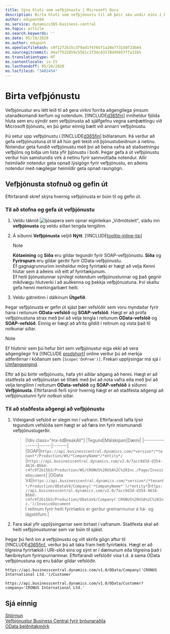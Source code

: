 ```yaml
---
title: Sýna hluti sem vefþjónustu | Microsoft Docs
description: Birta hluti sem vefþjónustu til að þeir séu undir eins í boði á Business Central.
author: edupont04
ms.service: dynamics365-business-central
ms.topic: article
ms.search.keywords: ''
ms.date: 05/19/2020
ms.author: edupont
ms.openlocfilehash: c9f12f2b15c379ad1f4765f1a20e773150f33b84
ms.sourcegitcommit: d4a77522859c5561c1f3dc43178d45657ffa31b5
ms.translationtype: HT
ms.contentlocale: is-IS
ms.lasthandoff: 05/26/2020
ms.locfileid: "3402454"
---
```

# <a name="publish-a-web-service"></a>Birta vefþjónustu

Vefþjónustur eru létt leið til að gera virkni forrita aðgengilega ýmsum utanaðkomandi kerfum og notendum. [!INCLUDE[d365fin](includes/d365fin_md.md)] inniheldur fjölda hluta sem eru sýndir sem vefþjónusta að sjálfgefnu vegna samþættingu við Microsoft þjónustu, en þú getur einnig bætt við annarri vefþjónustu.  

Þú setur upp vefþjónustu í [!INCLUDE[d365fin](includes/d365fin_md.md)] biðlaranum. Þá verður að gefa vefþjónustuna út til að hún geti tekið við þjónustubeiðnum á netinu. Notendur geta fundið vefþjónustu með því að beina vafra að staðsetningu vefþjóns og biðja um lista yfir þjónustu í boði. Þegar gefa á út vefþjónustu verður hún samstundis virk á netinu fyrir sannvottaða notendur. Allir heimilaðir notendur geta opnað lýsigögn fyrir vefþjónustu, en aðeins notendur með nægilegar heimildir geta opnað raungögn.

## <a name="creating-and-publishing-a-web-service"></a>Vefþjónusta stofnuð og gefin út

Eftirfarandi skref skýra hvernig vefþjónusta er búin til og gefin út.  

### <a name="to-create-and-publish-a-web-service"></a>Til að stofna og gefa út vefþjónustu  

1. Veldu táknið ![ljósapera sem opnar eiginleikan „Viðmótsleit“](media/ui-search/search_small.png "Segðu mér hvað þú vilt gera"), sláðu inn **vefþjónusta** og veldu síðan tengda tengilinn.  
2. Á síðunni **Vefþjónusta** veljið **Nýtt**. [!INCLUDE[tooltip-inline-tip](includes/tooltip-inline-tip_md.md)]  

    > [!NOTE]  
    > **Kótaeining** og **Síða** eru gildar tegundir fyrir SOAP-vefþjónustu. **Síða** og **Fyrirspurn** eru gildar gerðir fyrir OData-vefþjónustu.  
    > Ef gagnagrunnurinn inniheldur mörg fyrirtæki er hægt að velja Kenni hlutar sem á aðeins við eitt af fyrirtækjunum.  
    > Ef heiti þjónustunnar sýnilegt notendum vefþjónustunnar og það gegnir mikilvægu hlutverki í að auðkenna og þekkja vefþjónustuna. Því skaltu gefa henni merkingarbært heiti.

3. Veldu gátreitinn í dálkinum **Útgefið**.  

Þegar vefþjónusta er gefin út sjást þær vefslóðir sem voru myndaðar fyrir hana í reitunum **OData-vefslóð** og **SOAP-vefslóð**. Hægt er að prófa vefþjónustuna strax með því að velja tengla í reitunum **OData-vefslóð** og **SOAP-vefslóð**. Einnig er hægt að afrita gildið í reitnum og vista það til notkunar síðar.  

> [!NOTE]
> Ef hlutirnir sem þú hefur birt sem vefþjónustur eiga ekki að vera aðgengilegir frá [!INCLUDE [prodshort](includes/prodshort.md)] online verður þú að merkja aðferðirnar í kóðanum sem `[Scope('OnPrem')]`. Frekari upplýsingar má sjá í [Umfangseigind](/dynamics365/business-central/dev-itpro/developer/methods/devenv-scope-attribute).

Eftir að þú birtir vefþjónustu, hafa ytri aðilar aðgang að henni. Hægt er að staðfesta að vefþjónustan sé tiltæk með því að nota vafra eða með því að velja tengilinn í reitunum **OData-vefslóð** og **SOAP-vefslóð** á síðunni **Vefþjónusta**. Eftirfarandi ferli sýnir hvernig hægt er að staðfesta aðgengi að vefþjónustunni fyrir notkun síðar.  

### <a name="to-verify-the-availability-of-a-web-service"></a>Til að staðfesta aðgengi að vefþjónustu  

1. Viðeigandi vefslóð er slegin inn í vafrann. Eftirfarandi tafla lýsir tegundum vefslóða sem hægt er að færa inn fyrir mismunandi vefþjónustugerðir.  

    > [!div class="mx-tdBreakAll"]
    > |Tegund|Málskipan|Dæmi|
    > |----------------|------|-------|
    > |SOAP|`https://api.businesscentral.dynamics.com/*version*/*tenant*/Production/WS/*CompanyName*/*entity*/` |`https://api.businesscentral.dynamics.com/v2.0/7acc9d3d-d354-4616-8bbd-c4fc9f2b15b3/Production/WS/CRONUS%20USA%2C%20Inc./Page/InvoiceDocument`|
    > |OData V4|`https://api.businesscentral.dynamics.com/*version*/*tenant*/Production/ODataV4/Company('*CompanyName*')/*entity*`|`https://api.businesscentral.dynamics.com/v2.0/7acc9d3d-d354-4616-8bbd-c4fc9f2b15b3/Production/ODataV4/Company('CRONUS%20USA%2C%20Inc.')/InvoiceDocument`<br/>    Í reitnum fyrir heiti fyrirtækis er gerður greinarmunur á há- og lágstöfum.|

2. Fara skal yfir upplýsingarnar sem birtast í vafranum. Staðfesta skal að heiti vefþjónustunnar sem var búin til sjáist.  

Þegar þú ferð inn á vefþjónustu og vilt skrifa gögn aftur til [!INCLUDE[d365fin](includes/d365fin_md.md)], verður þú að taka fram heiti fyrirtækis. Hægt er að tilgreina fyrirtækið í URI-slóð eins og sýnt er í dæmunum eða tilgreina það í færibreytum fyrirspurnarinnar. Eftirfarandi vefslóðir vísa t.d. á sama OData vefþjónustuna og eru báðar gildar vefslóðir.  

```
https://api.businesscentral.dynamics.com/v1.0/OData/Company('CRONUS International Ltd.')/Customer  
```

```
https://api.businesscentral.dynamics.com/v1.0/OData/Customer?company='CRONUS International Ltd.'  
```

## <a name="see-also"></a>Sjá einnig

[Stjórnun](admin-setup-and-administration.md)  
[Vefþjónustur Business Central fyrir þróunaraðila](/dynamics365/business-central/dev-itpro/webservices/web-services)  
[OData beiðnitakmörk](/dynamics365/business-central/dev-itpro/administration/operational-limits-online#ODataServices)  
